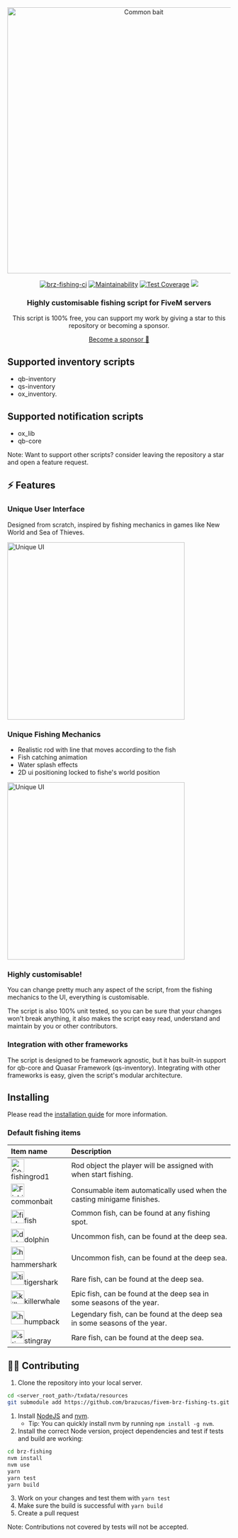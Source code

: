 
<div align="center">

<img width="600px" src="./.github/banner.png" alt="Common bait">

[![brz-fishing-ci](https://github.com/brazucas/fivem-brz-fishing-ts/actions/workflows/brz-fishing-ci.yml/badge.svg)](https://github.com/brazucas/fivem-brz-fishing-ts/actions/workflows/brz-fishing-ci.yml) [![Maintainability](https://api.codeclimate.com/v1/badges/0ee2efc6d497410325d1/maintainability)](https://codeclimate.com/github/brazucas/fivem-brz-fishing-ts/maintainability) [![Test Coverage](https://api.codeclimate.com/v1/badges/0ee2efc6d497410325d1/test_coverage)](https://codeclimate.com/github/brazucas/fivem-brz-fishing-ts/test_coverage) [![](https://dcbadge.limes.pink/api/server/BAZ5aCU?style=flat)](https://discord.gg/BAZ5aCU)

### Highly customisable fishing script for FiveM servers

This script is 100% free, you can support my work by giving a star to this repository or becoming a sponsor.

[Become a sponsor 💜](
    https://github.com/sponsors/pedropapa
)
</div>

## Supported inventory scripts

- qb-inventory
- qs-inventory
- ox_inventory.

## Supported notification scripts

- ox_lib
- qb-core

Note: Want to support other scripts? consider leaving the repository a star and open a feature request.

## ⚡️ Features

### Unique User Interface

Designed from scratch, inspired by fishing mechanics in games like New World and Sea of Thieves.

<img width="400px" src="./.github/feature_ui.gif" alt="Unique UI">

### Unique Fishing Mechanics

- Realistic rod with line that moves according to the fish
- Fish catching animation
- Water splash effects
- 2D ui positioning locked to fishe's world position
  
<img width="400px" src="./.github/mechanics.gif" alt="Unique UI">

### 

### Highly customisable!

You can change pretty much any aspect of the script, from the fishing mechanics to the UI, everything is customisable.

The script is also 100% unit tested, so you can be sure that your changes won't break anything, it also makes the script easy read, understand and maintain by you or other contributors.

### Integration with other frameworks

The script is designed to be framework agnostic, but it has built-in support for qb-core and Quasar Framework (qs-inventory). Integrating with other frameworks is easy, given the script's modular architecture.

## Installing

Please read the [installation guide](./INSTALLING.md) for more information.

### Default fishing items

| Item name                  | Description                                        |
| :--------------------- | :------------------------------------------------- |
| <img width="30px" src="./.github/fishingrod.png" alt="Common bait"> fishingrod1              | Rod object the player will be assigned with when start fishing.   |
| <img width="30px" src="./.github/fishbait.png" alt="Fishing rod"> commonbait                 | Consumable item automatically used when the casting minigame finishes.    |
| <img width="30px" src="./.github/fish.png" alt="fish">fish | Common fish, can be found at any fishing spot. |
| <img width="30px" src="./.github/dolphin.png" alt="dolphin">dolphin | Uncommon fish, can be found at the deep sea. |
| <img width="30px" src="./.github/hammershark.png" alt="hammershark">hammershark | Uncommon fish, can be found at the deep sea. |
| <img width="30px" src="./.github/tigershark.png" alt="tigershark">tigershark | Rare fish, can be found at the deep sea. |
| <img width="30px" src="./.github/killerwhale.png" alt="killerwhale">killerwhale | Epic fish, can be found at the deep sea in some seasons of the year. |
| <img width="30px" src="./.github/humpback.png" alt="humpback">humpback | Legendary fish, can be found at the deep sea in some seasons of the year. |
| <img width="30px" src="./.github/stingray.png" alt="stingray">stingray | Rare fish, can be found at the deep sea. |

## 👨‍💻 Contributing

1. Clone the repository into your local server.

```bash
cd <server_root_path>/txdata/resources
git submodule add https://github.com/brazucas/fivem-brz-fishing-ts.git brz-fishing
```

1. Install [NodeJS](https://nodejs.org/en/download/package-manager) and [nvm](https://github.com/nvm-sh/nvm).
   - Tip: You can quickly install nvm by running `npm install -g nvm`.
2. Install the correct Node version, project dependencies and test if tests and build are working:
```bash
cd brz-fishing
nvm install
nvm use
yarn
yarn test
yarn build
```
3. Work on your changes and test them with `yarn test`
4. Make sure the build is successful with `yarn build`
5. Create a pull request

Note: Contributions not covered by tests will not be accepted.